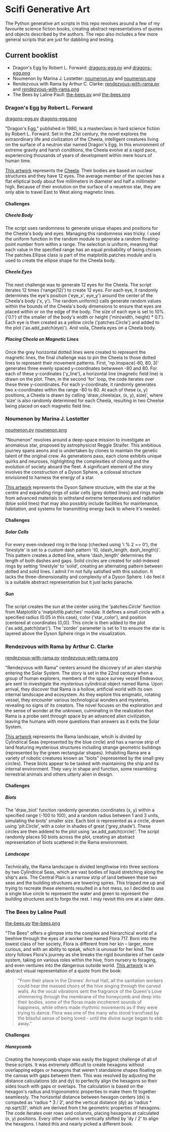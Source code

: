 # Scifi Generative Art
The Python generative art scripts in this repo revolves around a few of my favourite science fiction books, creating abstract representations of quotes and objects described by the authors. The repo also includes a few more general scripts that are just for dabbling and testing.

## Current booklist

- Dragon's Egg by Robert L. Forward: [dragons-egg.py](https://github.com/kelknightly/gen-art/blob/master/dragons-egg.py) and [dragons-egg.png](https://github.com/kelknightly/gen-art/blob/master/dragons-egg.png)
- Noumenon by Marina J. Lostetter: [noumenon.py](https://github.com/kelknightly/gen-art/blob/master/noumenon.py) and [noumenon.png](https://github.com/kelknightly/gen-art/blob/master/noumenon.png)
- Rendezvous with Rama by Arthur C. Clarke: [rendezvous-with-rama.py](https://github.com/kelknightly/gen-art/blob/master/rendezvous-with-rama.py) and [rendezvous-with-rama.png](https://github.com/kelknightly/gen-art/blob/master/rendezvous-with-rama.png)
- The Bees by Laline Paull: [the-bees.py](https://github.com/kelknightly/gen-art/blob/master/the-bees.py) and [the-bees.png](https://github.com/kelknightly/gen-art/blob/master/the-bees.png)

### Dragon's Egg by Robert L. Forward
[dragons-egg.py](https://github.com/kelknightly/gen-art/blob/master/dragons-egg.py)
[dragons-egg.png](https://github.com/kelknightly/gen-art/blob/master/dragons-egg.png)

"Dragon's Egg," published in 1980, is a masterclass in hard science fiction by Robert L. Forward. Set in the 21st century, the novel explores the extraordinary life and civilization of the Cheela, intelligent creatures living on the surface of a neutron star named Dragon's Egg. In this environment of extreme gravity and harsh conditions, the Cheela evolve at a rapid pace, experiencing thousands of years of development within mere hours of human time.

[This artwork](https://github.com/kelknightly/gen-art/blob/master/dragons-egg.png) represents the [Cheela](https://aliens.fandom.com/wiki/Cheela). Their bodies are based on nuclear structures and they have 12 eyes. The average member of the species has a flat elliptical body about five millimeters in diameter and half a millimeter high. Because of their evolution on the surface of a neuetron star, they are only able to travel East to West along magnetic lines. 

#### Challenges
##### Cheela Body
The script uses randomness to generate unique shapes and positions for the Cheela's body and eyes. Managing this randomness was tricky. I used the uniform function in the random module to generate a random floating-point number from within a range. The selection is uniform, meaning that each value in the specified range has an equal probability of being chosen. 
The patches.Ellipse class is part of the matplotlib.patches module and is used to create the ellipse shape for the Cheela body.

##### Cheela Eyes
The next challenge was to generate 12 eyes for the Cheela. The script iterates 12 times ('range(12)') to create 12 eyes. For each eye, it randomly determines the eye's position ('eye_x', eye_y') around the center of the Cheela's body ('x, y'). The random.uniform() calls generate random values within the bounds of the Cheela's body dimensions to ensure that eyes are placed within or on the edge of the body. The size of each eye is set to 10% ('0.1') of the smaller of the body's width or height ('min(width, height) * 0.1'). Each eye is then created as a yellow circle ('patches.Circle') and added to the plot ('ax.add_patch(eye)'). And voila, Cheela eyes on a Cheela body.

##### Placing Cheela on Magnetic Lines
Once the grey horizontal dotted lines were created to represent the magnetic lines, the final challenge was to pin the Cheela to those dotted lines to represent their movement patterns.  First, 'np.linspace(-80, 80, 3)' generates three evenly spaced y-coordinates betwween -80 and 80. For each of these y-cordinates ('y_line'), a horizontal line (magnetic field line) is drawn on the plot. Then, in the second 'for' loop, the code iterates over these three y-coordinates. For each y-coordinate, it randomly generates two x-coordinates within the range -80 to 80. At each of these (x, y) positions, a Cheela is drawn by calling 'draw_cheela(ax, (x, y), size)', where 'size' is also randomly determined for each Cheela, resulting in two Cheelse being placed on each magnetic field line. 

### Noumenon by Marina J. Lostetter
[noumenon.py](https://github.com/kelknightly/gen-art/blob/master/noumenon.py)
[noumenon.png](https://github.com/kelknightly/gen-art/blob/master/noumenon.png)

"Noumenon" revolves around a deep-space mission to investigate an anomalous star, proposed by astrophysicist Reggie Straifer. This ambitious journey spans aeons and is undertaken by clones to maintain the genetic talent of the original crew. As generations pass, each clone exhibits unique quirks and neuroses, highlighting the complexities of cloning and the evolution of society aboard the fleet. A significant element of the story involves the construction of a Dyson Sphere, a colossal structure envisioned to harness the energy of a star.

[This artwork](https://github.com/kelknightly/gen-art/blob/master/noumenon.png) represents the Dyson Sphere structure, with the star at the centre and expanding rings of solar cells (grey dotted lines) and rings made from advanced materials to withstand extreme temperatures and radiation (blue solid lines) that may also possibly include facilities for maintenance, habitation, and systems for transmitting energy back to where it's needed.

#### Challenges
##### Solar Cells
For every even-indexed ring in the loop (checked using 'i % 2 == 0'), the 'linestyle' is set to a custom dash pattern '(0, (dash_length, dash_length))'. This pattern creates a dotted line, where 'dash_length' determines the length of both dashes and gaps. Solid circles are created for odd-indexed rings by setting 'linestyle' to 'solid', creating an alternating pattern between dotted and solid lines. 
I admit I'm not fully satisfied with this solution. It lacks the three-dimensionality and complexity of a Dyson Sphere. I do feel it is a suitable abstract representation but it just lacks panache. 
##### Sun
The script creates the sun at the center using the 'patches.Circle' function from Matplotlib's 'matplotlib.patches' module. It defines a small circle with a specified radius (0.05 in this case), color ('star_color'), and position (centered at coordinates (0,0)). This circle is then added to the plot ('ax.add_patch(star)'). The 'zorder' parameter is set to 1 to ensure the star is layered above the Dyson Sphere rings in the visualization. 

### Rendezvous with Rama by Arthur C. Clarke
[rendezvous-with-rama.py](https://github.com/kelknightly/gen-art/blob/master/rendezvous-with-rama.py)
[rendezvous-with-rama.png](https://github.com/kelknightly/gen-art/blob/master/rendezvous-with-rama.png)

"Rendezvous with Rama" centers around the discovery of an alien starship entering the Solar System. The story is set in the 22nd century when a group of human explorers, members of the space survey vessel Endeavour, are sent to investigate the mysterious cylindrical object named Rama. Upon arrival, they discover that Rama is a hollow, artificial world with its own internal landscape and ecosystem. As they explore this enigmatic, rotating vessel, they encounter various technological wonders and mysteries, revealing no signs of its creators. The novel focuses on the exploration and the sense of wonder at the unknown, culminating in the realization that Rama is a probe sent through space by an advanced alien civilization, leaving the humans with more questions than answers as it exits the Solar System.

[This artwork](https://github.com/kelknightly/gen-art/blob/master/rendezvous-with-rama.png) represents the Rama landscape, whcih is divided by Cylindrical Seas (represented by the blue circle) and has a narrow strip of land featuring mysterious structures including strange geometric buildings (represented by the green rectangular shapes). Inhabiting Rama are a variety of robotic creatures known as "biots" (represented by the small grey circles). These biots appear to be tasked with maintaining the ship and its internal environment. They vary in shape and function, some resembling terrestrial animals and others utterly alien in design. 

#### Challenges
##### Biots
The 'draw_biot' function randomly generates coordinates (x, y) within a specified range (-100 to 100), and a random radius between 1 and 3 units, simulating the biots' smaller size. Each biot is represented as a circle, drawn using 'plt.Circle', with a color in shades of great ('grey_shade'). These circles are then addeed to the plot using 'ax.add_patch(circle)'. The script randomly places 50 biots across the plot, creating an abstract representation of biots scattered in the Rama environment.
##### Landscape
Technically, the Rama landscape is divided lengthwise into three sections by two Cylindrical Seas, which are vast bodies of liquid stretching along the ship's axis. The Central Plain is a narrow strip of land between these two seas and the building structures are towering spires. This tripped me up and trying to recreate these elements resulted in a hot mess, so I decided to use a single blue circle to represent the water and green to represent the building structures and to forgo the rest. I may revisit this one at a later date.

### The Bees by Laline Paull
[the-bees.py](https://github.com/kelknightly/gen-art/blob/master/the-bees.py)
[the-bees.png](https://github.com/kelknightly/gen-art/blob/master/the-bees.png)

"The Bees" offers a glimpse into the complex and hierarchical world of a beehive through the eyes of a worker bee named Flora 717. Born into the lowest class of her society, Flora is different from her kin – larger, more curious, and with an ability to speak, which is unusual for her kind. The story follows Flora's journey as she breaks the rigid boundaries of her caste system, taking on various roles within the hive, from nursery to foraging, and even ventures into the dangerous outside world. 
[This artwork](https://github.com/kelknightly/gen-art/blob/master/the-bees.png) is an abstract visual representation of a quote from the book:

> "From their place in the Drones' Arrival Hall, all the sanitation workers could hear the massed choirs of the hive singing through the carved walls. As the vocal vibrations sent the fragrance of the Queen's Love shimmering through the membrane of the honeycomb and deep into their bodies, some of the floras made incoherent sounds of happiness, while others made rhythmic movements as if they were trying to dance. Flora was one of the many who stood transfixed by the blissful sense of being loved - until the divine surge began to ebb away."

#### Challenges
##### Honeycomb
Creating the honeycomb shape was easily the biggest challenge of all of these scripts. It was extremely difficult to create hexagons without overlapping edges or hexagons that weren't standalone shapes floating on the canvas with gaps between them. This was resolved by adjusting the distance calculations (dx and dy) to perfectly align the hexagons so their sides touch with gaps or overlaps. The calculation is based on the hexagon's radius and trigonometric properties to make them fit together seamlessly. The horizontal distance between hexagon centers (dx) is computed as 'radius * 3 / 2', and the vertical distance (dy) as 'radius * np.sqrt(3)', which are derived from t he geometric properties of hexagons. The code iterates over rows and columns, placing hexagons at calculated (x, y) positions. Every other column is vertically shifted by 'dy / 2' to align the hexagons. I hated this and nearly picked a different book. 



